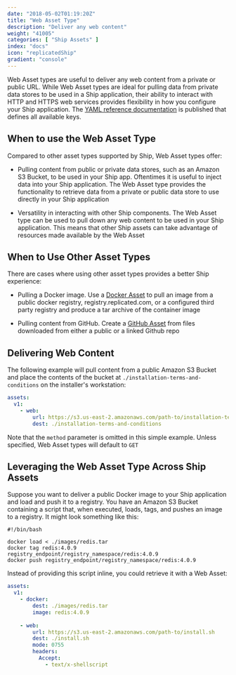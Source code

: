 ```yaml
---
date: "2018-05-02T01:19:20Z"
title: "Web Asset Type"
description: "Deliver any web content"
weight: "41005"
categories: [ "Ship Assets" ]
index: "docs"
icon: "replicatedShip"
gradient: "console"
---
```


Web Asset types are useful to deliver any web content from a private or public URL. While Web Asset types are ideal for pulling data from private data stores to be used in a Ship application, their ability to interact with HTTP and HTTPS web services provides flexibility in how you configure your Ship application. The [YAML reference documentation](https://help.staging.replicated.com/api/ship-assets/web/) is published that defines all available keys.



## When to use the Web Asset Type


Compared to other asset types supported by Ship, Web Asset types offer:


- Pulling content from public or private data stores, such as an Amazon S3 Bucket, to be used in your Ship app. Oftentimes it is useful to inject data into your Ship application. The Web Asset type provides the functionality to retrieve data from a private or public data store to use directly in your Ship application


- Versatility in interacting with other Ship components. The Web Asset type can be used to pull down any web content to be used in your Ship application. This means that other Ship assets can take advantage of resources made available by the Web Asset



## When to Use Other Asset Types


There are cases where using other asset types provides a better Ship experience:


- Pulling a Docker image. Use a [Docker Asset](https://help.replicated.com/docs/ship/assets/docker/#docker-asset-type) to pull an image from a public docker registry, registry.replicated.com, or a configured third party registry and produce a tar archive of the container image


- Pulling content from GitHub. Create a [GitHub Asset](https://help.replicated.com/docs/ship/assets/github/#github-asset-type) from files downloaded from either a public or a linked Github repo



## Delivering Web Content


The following example will pull content from a public Amazon S3 Bucket and place the contents of the bucket at `./installation-terms-and-conditions` on the installer's workstation:

```yaml
assets:
  v1:
    - web:
        url: https://s3.us-east-2.amazonaws.com/path-to/installation-terms-and-conditions
        dest: ./installation-terms-and-conditions
```

Note that the `method` parameter is omitted in this simple example. Unless specified, Web Asset types will default to `GET`


## Leveraging the Web Asset Type Across Ship Assets

Suppose you want to deliver a public Docker image to your Ship application and load and push it to a registry. You have an Amazon S3 Bucket containing a script that, when executed, loads, tags, and pushes an image to a registry. It might look something like this:

```
#!/bin/bash

docker load < ./images/redis.tar
docker tag redis:4.0.9 registry_endpoint/registry_namespace/redis:4.0.9
docker push registry_endpoint/registry_namespace/redis:4.0.9
```

Instead of providing this script inline, you could retrieve it with a Web Asset:

```yaml
assets:
  v1:
    - docker:
        dest: ./images/redis.tar
        image: redis:4.0.9
          
    - web:
        url: https://s3.us-east-2.amazonaws.com/path-to/install.sh
        dest: ./install.sh
        mode: 0755
        headers:
          Accept:
            - text/x-shellscript
```

